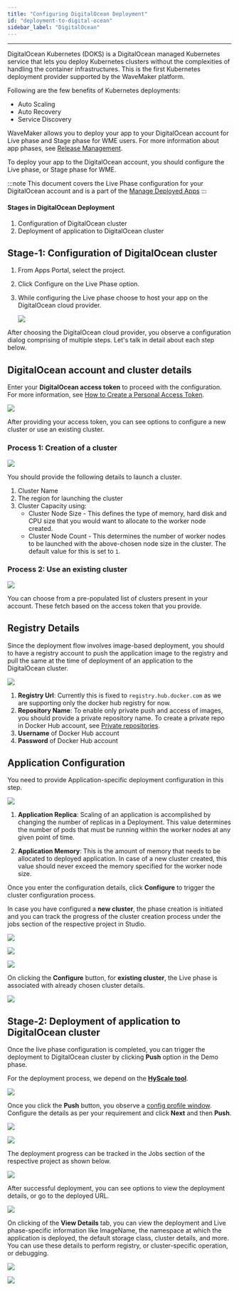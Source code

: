 ```yaml
---
title: "Configuring DigitalOcean Deployment"
id: "deployment-to-digital-ocean"
sidebar_label: "DigitalOcean"
---
```

---

DigitalOcean Kubernetes (DOKS) is a DigitalOcean managed Kubernetes service that lets you deploy Kubernetes clusters without the complexities of handling the container infrastructures. This is the first Kubernetes deployment provider supported by the WaveMaker platform.

Following are the few benefits of Kubernetes deployments:

- Auto Scaling
- Auto Recovery
- Service Discovery

WaveMaker allows you to deploy your app to your DigitalOcean account for Live phase and Stage phase for WME users. For more information about app phases, see [Release Management](/learn/app-development/deployment/release-management/).

To deploy your app to the DigitalOcean account, you should configure the Live phase, or Stage phase for WME.

:::note
This document covers the Live Phase configuration for your DigitalOcean account and is a part of the [Manage Deployed Apps](/learn/app-development/deployment/manage-deployed-apps/)
:::

#### Stages in DigitalOcean Deployment

1. Configuration of DigitalOcean cluster
2. Deployment of application to DigitalOcean cluster

## Stage-1: Configuration of DigitalOcean cluster

1. From Apps Portal, select the project.
2. Click Configure on the Live Phase option.
3. While configuring the Live phase choose to host your app on the DigitalOcean cloud provider.

    [![](/learn/assets/manage_apps_live.png)](/learn/assets/manage_apps_live.png)

 After choosing the DigitalOcean cloud provider, you observe a configuration dialog comprising of multiple steps. Let's talk in detail about each step below.

## DigitalOcean account and cluster details

Enter your **DigitalOcean access token** to proceed with the configuration. For more information, see [How to Create a Personal Access Token](https://www.digitalocean.com/docs/apis-clis/api/create-personal-access-token/).

![](/learn/assets/deploy_do_setup.png)

After providing your access token, you can see options to configure a new cluster or use an existing cluster.

### Process 1: Creation of a cluster

![](/learn/assets/deploy_do_new_cluster.png)

You should provide the following details to launch a cluster.
1. Cluster Name
2. The region for launching the cluster
3. Cluster Capacity using:
    - Cluster Node Size - This defines the type of memory, hard disk and CPU size that you would want to allocate to the worker node created.
    - Cluster Node Count - This determines the number of worker nodes to be launched with the above-chosen node size in the cluster. The default value for this is set to `1`.

### Process 2: Use an existing cluster

![](/learn/assets/deploy_do_existing_cluster.png)

You can choose from a pre-populated list of clusters present in your account. These fetch based on the access token that you provide.

## Registry Details

Since the deployment flow involves image-based deployment, you should to have a registry account to push the application image to the registry and pull the same at the time of deployment of an application to the DigitalOcean cluster.

![](/learn/assets/deploy_do_registry_details.png)

1. **Registry Url**: Currently this is fixed to `registry.hub.docker.com` as we are supporting only the docker hub registry for now.
2. **Repository Name**: To enable only private push and access of images, you should provide a private repository name. To create a private repo in Docker Hub account, see [Private repositories](https://docs.docker.com/docker-hub/repos/#private-repositories).
3. **Username** of Docker Hub account
4. **Password** of Docker Hub account

## Application Configuration

You need to provide Application-specific deployment configuration in this step.

[![](/learn/assets/deploy_do_app_configuration.png)](/learn/assets/deploy_do_app_configuration.png)

1. **Application Replica**: Scaling of an application is accomplished by changing the number of replicas in a Deployment.
    This value determines the number of pods that must be running within the worker nodes at any given point of time.

2. **Application Memory**: This is the amount of memory that needs to be allocated to deployed application. In case of a new cluster created, this value should never exceed the memory specified for the worker node size.

Once you enter the configuration details, click **Configure** to trigger the cluster configuration process.

In case you have configured a **new cluster**, the phase creation is initiated and you can track the progress of the cluster creation process under the jobs section of the respective project in Studio.

![](/learn/assets/deploy_do_configure_new_cluster.png)

![](/learn/assets/deploy_do_configuring.png)

![](/learn/assets/deploy_do_jobs_cluster_configuration.png)

On clicking the **Configure** button, for **existing cluster**, the Live phase is associated with already chosen cluster details.

![](/learn/assets/deploy_do_configure_existing_cluster.png)


## Stage-2: Deployment of application to DigitalOcean cluster

Once the live phase configuration is completed, you can trigger the deployment to DigitalOcean cluster by clicking **Push** option in the Demo phase.

For the deployment process, we depend on the [**HyScale tool**](https://github.com/hyscale/hyscale).

![](/learn/assets/deploy_do_cluster_configured.png)

Once you click the **Push** button, you observe a [config profile window](/learn/app-development/deployment/configuration-profiles). Configure the details as per your requirement and click **Next** and then **Push**.

![](/learn/assets/deploy_do_push_to_live.png)

![](/learn/assets/deploy_do_deploying.png)

The deployment progress can be tracked in the Jobs section of the respective project as shown below.

![](/learn/assets/deploy_do_jobs_deployment.png)

After successful deployment, you can see options to view the deployment details, or go to the deployed URL.

![](/learn/assets/deploy_do_deployment.png)

On clicking of the **View Details** tab, you can view the deployment and Live phase-specific information like ImageName, the namespace at which the application is deployed, the default storage class, cluster details, and more. You can use these details to perform registry, or cluster-specific operation, or debugging.

![](/learn/assets/deploy_do_providerinfo1.png)

![](/learn/assets/deploy_do_providerinfo2.png)

